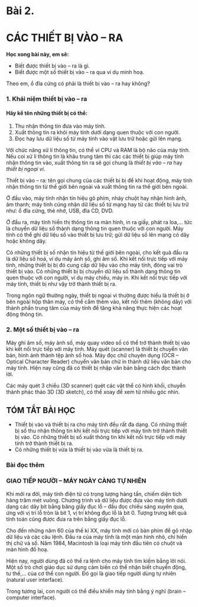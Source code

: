 # Bài 2.
# CÁC THIẾT BỊ VÀO – RA

**Học xong bài này, em sẽ:**

* Biết được thiết bị vào – ra là gì.
* Biết được một số thiết bị vào – ra qua ví dụ minh hoạ.

Theo em, ổ đĩa cứng có phải là thiết bị vào – ra hay không?

### 1. Khái niệm thiết bị vào – ra

#### Hãy kể tên những thiết bị có thể:
1) Thu nhận thông tin đưa vào máy tính.
2) Xuất thông tin ra khỏi máy tính dưới dạng quen thuộc với con người.
3) Đọc hay lưu dữ liệu số từ máy tính vào vật lưu trữ hoặc gửi lên mạng.

Với chức năng xử lí thông tin, có thể ví CPU và RAM là bộ não của máy tính. Nếu coi xử lí thông tin là khâu trung tâm thì các các thiết bị giúp máy tính nhận thông tin vào, xuất thông tin ra sẽ gọi chung là *thiết bị vào – ra* hay *thiết bị ngoại vi*.

Thiết bị vào – ra: tên gọi chung của các thiết bị bị để khi hoạt động, máy tính nhận thông tin từ thế giới bên ngoài và xuất thông tin ra thế giới bên ngoài.

Ở đầu vào, máy tính nhận tín hiệu gõ phím, nháy chuột hay nhận hình ảnh, âm thanh; máy tính cũng nhận dữ liệu số từ mạng hay từ các thiết bị lưu trữ như: ổ đĩa cứng, thẻ nhớ, USB, đĩa CD, DVD.

Ở đầu ra, máy tính hiển thị thông tin ra màn hình, in ra giấy, phát ra loa,... tức là chuyển dữ liệu số thành dạng thông tin quen thuộc với con người. Máy tính có thể ghi dữ liệu số vào thiết bị lưu trữ; gửi dữ liệu số lên mạng có dây hoặc không dây.

Có những thiết bị số nhận tín hiệu từ thế giới bên ngoài, cho kết quả đầu ra là dữ liệu số hoá, ví dụ máy ảnh số, ghi âm số. Khi kết nối trực tiếp với máy tính, những thiết bị bị đó cung cấp dữ liệu vào cho máy tính, đóng vai trò thiết bị vào. Có những thiết bị bị chuyển dữ liệu số thành dạng thông tin quen thuộc với con người, ví dụ máy chiếu, máy in. Khi kết nối trực tiếp với máy tính, thiết bị như vậy trở thành thiết bị ra.

Trong ngôn ngữ thường ngày, thiết bị ngoại vi thường được hiểu là thiết bị ở bên ngoài hộp thân máy, có thể cắm thêm vào, kết nối thêm (không dây) với thành phần trung tâm của máy tính để tăng khả năng thực hiện các hoạt động thông tin.

### 2. Một số thiết bị vào – ra

Máy ghi âm số, máy ảnh số, máy quay video số có thể trở thành thiết bị vào khi kết nối trực tiếp với máy tính. Máy quét (scanner) là thiết bị chuyển văn bản, hình ảnh thành tệp ảnh số hoá. Máy đọc chữ chuyên dụng (OCR – Optical Character Reader) chuyển văn bản chữ in thành dữ liệu văn bản cho máy tính. Hiện nay cũng đã có thiết bị nhập văn bản bằng cách đọc thành lời.

Các máy quét 3 chiều (3D scanner) quét các vật thể có hình khối, chuyển thành phác thảo 3D (3D sketch), có thể xoay để xem từ nhiều góc nhìn.

## TÓM TẮT BÀI HỌC

* Thiết bị vào và thiết bị ra cho máy tính đều rất đa dạng. Có những thiết bị số thu nhận thông tin khi kết nối trực tiếp với máy tính trở thành thiết bị vào. Có những thiết bị số xuất thông tin khi kết nối trực tiếp với máy tính trở thành thiết bị ra.
* Có những thiết bị vừa là thiết bị vào vừa là thiết bị ra.

### Bài đọc thêm
### GIAO TIẾP NGƯỜI – MÁY NGÀY CÀNG TỰ NHIÊN

Khi mới ra đời, máy tính điện tử có trọng lượng hàng tấn, chiếm diện tích hàng trăm mét vuông. Chương trình và dữ liệu được đưa vào máy tính dưới dạng các dãy bit bằng băng giấy đục lỗ – đầu đọc chiếu sáng xuyên qua, ứng với vị trí lỗ tròn là bit 1, vị trí không đục lỗ là bit 0. Tượng trưng kết quả tính toán cũng được đưa ra trên bằng giấy đục lỗ.

Cho đến những năm 60 của thế kỉ XX, máy tính mới có bàn phím để gõ nhập dữ liệu và các câu lệnh. Đầu ra của máy tính là một màn hình nhỏ, chỉ hiển thị chữ và số. Năm 1984, Macintosh là loại máy tính đầu tiên có chuột và màn hình đồ hoạ.

Hiện nay, người dùng đã có thể ra lệnh cho máy tính tìm kiếm bằng lời nói. Một số trò chơi giáo dục sử dụng cảm biến có thể nhận biết chuyển động, tư thế,... của cơ thể con người. Đó gọi là giao tiếp người dùng tự nhiên (natural user interface).

Trong tương lai, con người có thể điều khiển máy tính bằng ý nghĩ (brain – computer interface).
